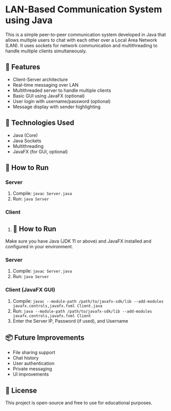 # LAN-Based Communication System using Java

This is a simple peer-to-peer communication system developed in Java that allows multiple users to chat with each other over a Local Area Network (LAN). It uses sockets for network communication and multithreading to handle multiple clients simultaneously.

## 🔧 Features

- Client-Server architecture
- Real-time messaging over LAN
- Multithreaded server to handle multiple clients
- Basic GUI using JavaFX (optional)
- User login with username/password (optional)
- Message display with sender highlighting

## 🧠 Technologies Used

- Java (Core)
- Java Sockets
- Multithreading
- JavaFX (for GUI, optional)

## 🚀 How to Run

### Server
1. Compile: `javac Server.java`
2. Run: `java Server`

### Client
1. ## 🚀 How to Run

Make sure you have Java (JDK 11 or above) and JavaFX installed and configured in your environment.

### Server
1. Compile: `javac Server.java`
2. Run: `java Server`

### Client (JavaFX GUI)
1. Compile: `javac --module-path /path/to/javafx-sdk/lib --add-modules javafx.controls,javafx.fxml Client.java`
2. Run: `java --module-path /path/to/javafx-sdk/lib --add-modules javafx.controls,javafx.fxml Client`
3. Enter the Server IP, Password (if used), and Username

## 📦 Future Improvements

- File sharing support
- Chat history
- User authentication
- Private messaging
- UI improvements

## 📄 License

This project is open-source and free to use for educational purposes.
